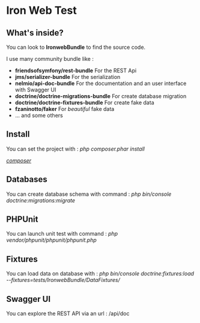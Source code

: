 Iron Web Test
=============

What's inside?
--------------
You can look to **IronwebBundle** to find the source code.

I use many community bundle like :

  * **friendsofsymfony/rest-bundle** For the REST Api
  * **jms/serializer-bundle** For the serialization
  * **nelmio/api-doc-bundle** For the documentation and an user interface with Swagger UI
  * **doctrine/doctrine-migrations-bundle** For create database migration
  * **doctrine/doctrine-fixtures-bundle** For create fake data
  * **fzaninotto/faker** For *beautiful* fake data
  * ... and some others

Install
-------

You can set the project with : *php composer.phar install*

[*composer*](https://getcomposer.org/)

Databases
---------

You can create database schema with command : *php bin/console doctrine:migrations:migrate*

PHPUnit
-------

You can launch unit test with command : *php vendor/phpunit/phpunit/phpunit.php*

Fixtures
--------

You can load data on database with : *php bin/console doctrine:fixtures:load --fixtures=tests/IronwebBundle/DataFixtures/*

Swagger UI
----------

You can explore the REST API via an url : <host>/api/doc
